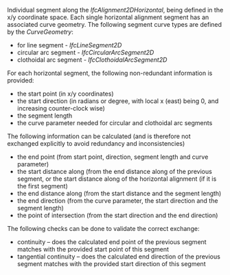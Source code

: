 Individual segment along the _IfcAlignment2DHorizontal_, being defined in the x/y coordinate space. Each single horizontal alignment segment has an associated curve geometry. The following segment curve types are defined by the _CurveGeometry_:

* for line segment - _IfcLineSegment2D_
* circular arc segment - _IfcCircularArcSegment2D_
* clothoidal arc segment - _IfcClothoidalArcSegment2D_

For each horizontal segment, the following non-redundant information is provided:

* the start point (in x/y coordinates)
* the start direction (in radians or degree, with local x (east) being 0, and increasing counter-clock wise)
* the segment length
* the curve parameter needed for circular and clothoidal arc segments

The following information can be calculated (and is therefore not exchanged explicitly to avoid redundancy and inconsistencies)

* the end point (from start point, direction, segment length and curve parameter)
* the start distance along (from the end distance along of the previous segment, or the start distance along of the horizontal alignment (if it is the first segment)
* the end distance along (from the start distance and the segment length)
* the end direction (from the curve parameter, the start direction and the segment length)
* the point of intersection (from the start direction and the end direction)

The following checks can be done to validate the correct exchange:

* continuity – does the calculated end point of the previous segment matches with the provided start point of this segment
* tangential continuity – does the calculated end direction of the previous segment matches with the provided start direction of this segment
